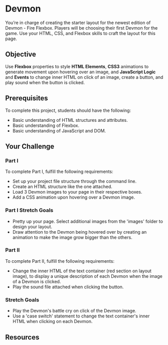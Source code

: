 # Devmon

You’re in charge of creating the starter layout for the newest edition of Devmon - Fire Flexbox. Players will be choosing their first Devmon for the game. Use your HTML, CSS, and Flexbox skills to craft the layout for this page.  

## Objective

Use **Flexbox** properties to style **HTML Elements**, **CSS3** animations to generate movement upon hovering over an image, and **JavaScript Logic** and **Events** to change inner HTML on click of an image, create a button, and play sound when the button is clicked.

## Prerequisites

To complete this project, students should have the following:
* Basic understanding of HTML structures and attributes.
* Basic understanding of Flexbox.
* Basic understanding of JavaScript and DOM.

## Your Challenge

### Part I

To complete Part I, fulfill the following requirements:
* Set up your project file structure through the command line.
* Create an HTML structure like the one attached.  
* Load 3 Devmon images to your page in their respective boxes.
* Add a CSS animation upon hovering over a Devmon image.

### Part I Stretch Goals

* Pretty up your page. Select additional images from the 'images' folder to design your layout.
* Draw attention to the Devmon being hovered over by creating an animation to make the image grow bigger than the others.

### Part II

To complete Part II, fulfill the following requirements:
* Change the inner HTML of the text container (red section on layout image), to display a unique description of each Devmon when the image of a Devmon is clicked.
* Play the sound file attached when clicking the button.  

### Stretch Goals

* Play the Devmon's battle cry on click of the Devmon image.
* Use a 'case switch' statement to change the text container's inner HTML when clicking on each Devmon.

## Resources
